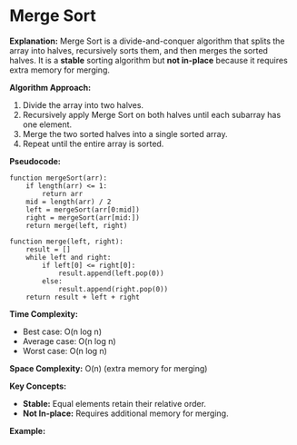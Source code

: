 
# Merge Sort

**Explanation:**
Merge Sort is a divide-and-conquer algorithm that splits the array into halves, recursively sorts them, and then merges the sorted halves. It is a **stable** sorting algorithm but **not in-place** because it requires extra memory for merging.

**Algorithm Approach:**

1. Divide the array into two halves.
2. Recursively apply Merge Sort on both halves until each subarray has one element.
3. Merge the two sorted halves into a single sorted array.
4. Repeat until the entire array is sorted.

**Pseudocode:**

```text
function mergeSort(arr):
    if length(arr) <= 1:
        return arr
    mid = length(arr) / 2
    left = mergeSort(arr[0:mid])
    right = mergeSort(arr[mid:])
    return merge(left, right)

function merge(left, right):
    result = []
    while left and right:
        if left[0] <= right[0]:
            result.append(left.pop(0))
        else:
            result.append(right.pop(0))
    return result + left + right
```

**Time Complexity:**

* Best case: O(n log n)
* Average case: O(n log n)
* Worst case: O(n log n)

**Space Complexity:** O(n) (extra memory for merging)

**Key Concepts:**

* **Stable:** Equal elements retain their relative order.
* **Not In-place:** Requires additional memory for merging.

**Example:**


